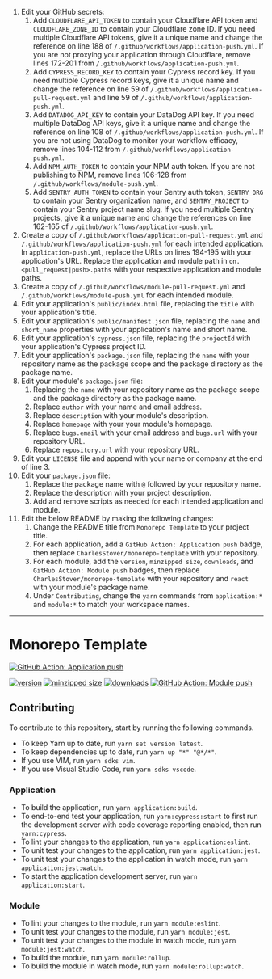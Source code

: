 1. Edit your GitHub secrets:
   1. Add `CLOUDFLARE_API_TOKEN` to contain your Cloudflare API token and
      `CLOUDFLARE_ZONE_ID` to contain your Cloudflare zone ID. If you need
      multiple Cloudflare API tokens, give it a unique name and change the
      reference on line 188 of `/.github/workflows/application-push.yml`. If you
      are not proxying your application through Cloudflare, remove lines 172-201
      from `/.github/workflows/application-push.yml`.
   2. Add `CYPRESS_RECORD_KEY` to contain your Cypress record key. If you need
      multiple Cypress record keys, give it a unique name and change the
      reference on line 59 of `/.github/workflows/application-pull-request.yml`
      and line 59 of `/.github/workflows/application-push.yml`.
   3. Add `DATADOG_API_KEY` to contain your DataDog API key. If you need
      multiple DataDog API keys, give it a unique name and change the reference
      on line 108 of `/.github/workflows/application-push.yml`. If you are not
      using DataDog to monitor your workflow efficacy, remove lines 104-112 from
      `/.github/workflows/application-push.yml`.
   4. Add `NPM_AUTH_TOKEN` to contain your NPM auth token. If you are not
      publishing to NPM, remove lines 106-128 from
      `/.github/workflows/module-push.yml`.
   5. Add `SENTRY_AUTH_TOKEN` to contain your Sentry auth token, `SENTRY_ORG` to
      contain your Sentry organization name, and `SENTRY_PROJECT` to contain
      your Sentry project name slug. If you need multiple Sentry projects, give
      it a unique name and change the references on line 162-165 of
      `/.github/workflows/application-push.yml`.
2. Create a copy of `/.github/workflows/application-pull-request.yml` and
   `/.github/workflows/application-push.yml` for each intended application. In
   `application-push.yml`, replace the URLs on lines 194-195 with your
   application's URL. Replace the application and module path in
   `on.<pull_request|push>.paths` with your respective application and module
   paths.
3. Create a copy of `/.github/workflows/module-pull-request.yml` and
   `/.github/workflows/module-push.yml` for each intended module.
4. Edit your application's `public/index.html` file, replacing the `title` with
   your application's title.
5. Edit your application's `public/manifest.json` file, replacing the `name` and
   `short_name` properties with your application's name and short name.
6. Edit your application's `cypress.json` file, replacing the `projectId` with
   your application's Cypress project ID.
7. Edit your application's `package.json` file, replacing the `name` with your
   repository name as the package scope and the package directory as the package
   name.
8. Edit your module's `package.json` file:
   1. Replacing the `name` with your repository name as the package scope and
      the package directory as the package name.
   2. Replace `author` with your name and email address.
   3. Replace `description` with your module's description.
   4. Replace `homepage` with your your module's homepage.
   5. Replace `bugs.email` with your email address and `bugs.url` with your
      repository URL.
   6. Replace `repository.url` with your repository URL.
9. Edit your `LICENSE` file and append with your name or company at the end of
   line 3.
10. Edit your `package.json` file:
    1. Replace the package name with `@` followed by your repository name.
    2. Replace the description with your project description.
    3. Add and remove scripts as needed for each intended application and module.
11. Edit the below README by making the following changes:
    1. Change the README title from `Monorepo Template` to your project title.
    2. For each application, add a `GitHub Action: Application push` badge, then
       replace `CharlesStover/monorepo-template` with your repository.
    3. For each module, add the `version`, `minzipped size`, `downloads`, and
       `GitHub Action: Module push` badges, then replace
       `CharlesStover/monorepo-template` with your repository and `react` with
       your module's package name.
    4. Under `Contributing`, change the `yarn` commands from `application:*` and
       `module:*` to match your workspace names.

---

# Monorepo Template

[![GitHub Action: Application push](https://github.com/CharlesStover/monorepo-template/actions/workflows/application-push.yml/badge.svg)](https://github.com/CharlesStover/monorepo-template/actions/workflows/application-push.yml)

[![version](https://img.shields.io/npm/v/react.svg?label=react)](https://www.npmjs.com/package/react)
[![minzipped size](https://img.shields.io/bundlephobia/minzip/react.svg)](https://www.npmjs.com/package/react)
[![downloads](https://img.shields.io/npm/dt/react.svg)](https://www.npmjs.com/package/react)
[![GitHub Action: Module push](https://github.com/CharlesStover/monorepo-template/actions/workflows/module-push.yml/badge.svg)](https://github.com/CharlesStover/monorepo-template/actions/workflows/module-push.yml)

## Contributing

To contribute to this repository, start by running the following commands.

- To keep Yarn up to date, run `yarn set version latest`.
- To keep dependencies up to date, run `yarn up "*" "@*/*"`.
- If you use VIM, run `yarn sdks vim`.
- If you use Visual Studio Code, run `yarn sdks vscode`.

### Application

- To build the application, run `yarn application:build`.
- To end-to-end test your application, run `yarn:cypress:start` to first run the
  development server with code coverage reporting enabled, then run
  `yarn:cypress`.
- To lint your changes to the application, run `yarn application:eslint`.
- To unit test your changes to the application, run `yarn application:jest`.
- To unit test your changes to the application in watch mode, run
  `yarn application:jest:watch`.
- To start the application development server, run `yarn application:start`.

### Module

- To lint your changes to the module, run `yarn module:eslint`.
- To unit test your changes to the module, run `yarn module:jest`.
- To unit test your changes to the module in watch mode, run
  `yarn module:jest:watch`.
- To build the module, run `yarn module:rollup`.
- To build the module in watch mode, run `yarn module:rollup:watch`.
